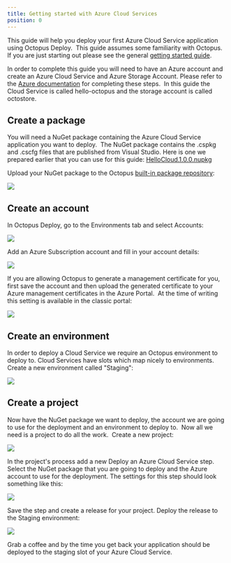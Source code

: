 ```yaml
---
title: Getting started with Azure Cloud Services
position: 0
---
```



This guide will help you deploy your first Azure Cloud Service application using Octopus Deploy.  This guide assumes some familiarity with Octopus. If you are just starting out please see the general [getting started guide](/docs/home/getting-started.md).


In order to complete this guide you will need to have an Azure account and create an Azure Cloud Service and Azure Storage Account. Please refer to the [Azure documentation](https://azure.microsoft.com/en-us/documentation/) for completing these steps.  In this guide the Cloud Service is called hello-octopus and the storage account is called octostore.

## Create a package


You will need a NuGet package containing the Azure Cloud Service application you want to deploy.  The NuGet package contains the .cspkg and .cscfg files that are published from Visual Studio. Here is one we prepared earlier that you can use for this guide: [HelloCloud.1.0.0.nupkg](https://download.octopusdeploy.com/demo/HelloCloud.1.0.0.nupkg)


Upload your NuGet package to the Octopus [built-in package repository](/docs/home/packaging-applications/package-repositories.md):


![](/docs/images/3049331/3278524.png)

## Create an account


In Octopus Deploy, go to the Environments tab and select Accounts:


![](/docs/images/3049331/3278521.png)


Add an Azure Subscription account and fill in your account details:


![](/docs/images/3049331/3278523.png)


If you are allowing Octopus to generate a management certificate for you, first save the account and then upload the generated certificate to your Azure management certificates in the Azure Portal.  At the time of writing this setting is available in the classic portal:


![](/docs/images/3049331/3278522.png)

## Create an environment


In order to deploy a Cloud Service we require an Octopus environment to deploy to. Cloud Services have slots which map nicely to environments. Create a new environment called "Staging":


![](/docs/images/3049331/3278525.png)

## Create a project


Now have the NuGet package we want to deploy, the account we are going to use for the deployment and an environment to deploy to.  Now all we need is a project to do all the work.  Create a new project:


![](/docs/images/3049331/3278526.png)


In the project's process add a new Deploy an Azure Cloud Service step. Select the NuGet package that you are going to deploy and the Azure account to use for the deployment. The settings for this step should look something like this:


![](/docs/images/3049331/3278527.png)


Save the step and create a release for your project. Deploy the release to the Staging environment:


![](/docs/images/3049331/3278528.png)


Grab a coffee and by the time you get back your application should be deployed to the staging slot of your Azure Cloud Service.
